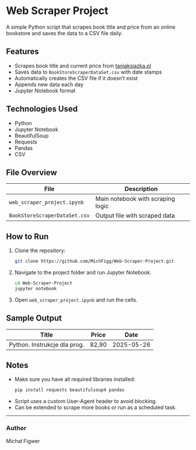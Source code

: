 #  Web Scraper Project

A simple Python script that scrapes book title and price from an online bookstore and saves the data to a CSV file daily.

##  Features
- Scrapes book title and current price from [taniaksiazka.pl](https://www.taniaksiazka.pl)
- Saves data to `BookStoreScraperDataSet.csv` with date stamps
- Automatically creates the CSV file if it doesn’t exist
- Appends new data each day
- Jupyter Notebook format

##  Technologies Used
- Python
- Jupyter Notebook
- BeautifulSoup
- Requests
- Pandas
- CSV

##  File Overview
| File                          | Description                              |
|-------------------------------|------------------------------------------|
| `web_scraper_project.ipynb`   | Main notebook with scraping logic        |
| `BookStoreScraperDataSet.csv` | Output file with scraped data            |

##  How to Run
1. Clone the repository:
   ```bash
   git clone https://github.com/MichFigg/Web-Scraper-Project.git
   ```
2. Navigate to the project folder and run Jupyter Notebook:
   ```bash
   cd Web-Scraper-Project
   jupyter notebook
   ```
3. Open `web_scraper_project.ipynb` and run the cells.

##  Sample Output

| Title                         | Price | Date       |
|------------------------------|-------|------------|
| Python. Instrukcje dla prog. | 82,90 | 2025-05-26 |

##  Notes
- Make sure you have all required libraries installed:
  ```bash
  pip install requests beautifulsoup4 pandas
  ```
- Script uses a custom User-Agent header to avoid blocking.
- Can be extended to scrape more books or run as a scheduled task.

---

###  Author
Michał Figwer

